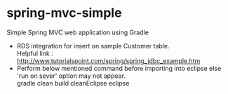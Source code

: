 spring-mvc-simple
=================

Simple Spring MVC web application using Gradle <br/>
* RDS integration for insert on sample Customer table. <br/>
Helpful link : http://www.tutorialspoint.com/spring/spring_jdbc_example.htm
* Perform below mentioned command before importing into eclipse else 'run on sever' option may not appear. <br/>
gradle clean build cleanEclipse eclipse <br/>
